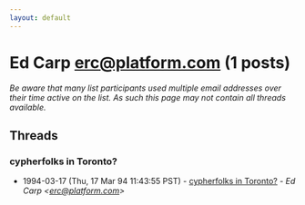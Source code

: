 ```yaml
---
layout: default
---
```


# Ed Carp <erc@platform.com> (1 posts)

_Be aware that many list participants used multiple email addresses over their time active on the list. As such this page may not contain all threads available._

## Threads

### cypherfolks in Toronto?
+ 1994-03-17 (Thu, 17 Mar 94 11:43:55 PST) - [cypherfolks in Toronto?](/archive/1994/03/8a15f39b7799b937cde1b9b558cdec99510bd5790151d95be5352b8b5862785e) - _Ed Carp \<erc@platform.com\>_

